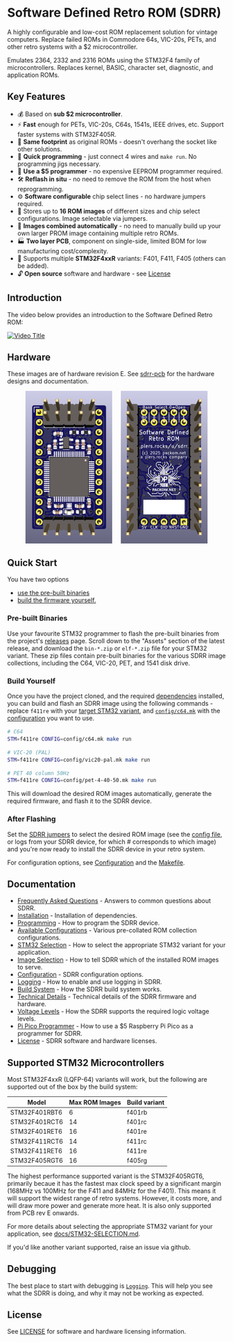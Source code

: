 # Software Defined Retro ROM (SDRR)

A highly configurable and low-cost ROM replacement solution for vintage computers.  Replace failed ROMs in Commodore 64s, VIC-20s, PETs, and other retro systems with a $2 microcontroller.

Emulates 2364, 2332 and 2316 ROMs using the STM32F4 family of microcontrollers.  Replaces kernel, BASIC, character set, diagnostic, and application ROMs.

## Key Features

- 💰 Based on **sub $2 microcontroller**.
- ⚡ **Fast** enough for PETs, VIC-20s, C64s, 1541s, IEEE drives, etc. Support faster systems with STM32F405R.
- 📐 **Same footprint** as original ROMs - doesn't overhang the socket like other solutions.
- 🚀 **Quick programming** - just connect 4 wires and `make run`. No programming jigs necessary.
- 🔌 **Use a $5 programmer** - no expensive EEPROM programmer required.
- 🛠️ **Reflash in situ** - no need to remove the ROM from the host when reprogramming.
- ⚙️ **Software configurable** chip select lines - no hardware jumpers required.
- 💾 Stores up to **16 ROM images** of different sizes and chip select configurations.  Image selectable via jumpers.
- 🧩 **Images combined automatically** - no need to manually build up your own larger PROM image containing multiple retro ROMs.
- 🏭 **Two layer PCB**, component on single-side, limited BOM for low manufacturing cost/complexity.
- 🎯 Supports multiple **STM32F4xxR** variants: F401, F411, F405 (others can be added).
- 🔓 **Open source** software and hardware - see [License](LICENSE.md)

## Introduction

The video below provides an introduction to the Software Defined Retro ROM:

[![Video Title](https://img.youtube.com/vi/Jhe4LF5LrZ8/maxresdefault.jpg)](https://youtu.be/Jhe4LF5LrZ8)

## Hardware

These images are of hardware revision E.  See [sdrr-pcb](sdrr-pcb/README.md) for the hardware designs and documentation.

<div style="display: flex; justify-content: center; gap: 20px;">
  <a href="docs/images/sdrr-rev-e-top.png">
    <img src="docs/images/sdrr-rev-e-top.png" alt="SDRR rev E top" width="200">
  </a>
  <a href="docs/images/sdrr-rev-e-bot.png">
    <img src="docs/images/sdrr-rev-e-bot.png" alt="SDRR rev E bottom" width="200">
  </a>
</div>

## Quick Start

You have two options

- [use the pre-built binaries](#pre-built-binaries)
- [build the firmware yourself.](#build-yourself)

### Pre-built Binaries

Use your favourite STM32 programmer to flash the pre-built binaries from the project's [releases](https://github.com/piersfinlayson/software-defined-retro-rom/releases/) page.  Scroll down to the "Assets" section of the latest release, and download the `bin-*.zip` or `elf-*.zip` file for your STM32 variant.  These zip files contain pre-built binaries for the various SDRR image collections, including the C64, VIC-20, PET, and 1541 disk drive.

### Build Yourself

Once you have the project cloned, and the required [dependencies](INSTALL.md) installed, you can build and flash an SDRR image using the following commands - replace `f411re` with your [target STM32 variant](#supported-stm32-microcontrollers), and [`config/c64.mk`](/config/c64.mk) with the [configuration](config/README.md#available-configurations) you want to use.

```bash
# C64
STM=f411re CONFIG=config/c64.mk make run
```

```bash
# VIC-20 (PAL)
STM=f411re CONFIG=config/vic20-pal.mk make run
```

```bash
# PET 40 column 50Hz
STM=f411re CONFIG=config/pet-4-40-50.mk make run
```

This will download the desired ROM images automatically, generate the required firmware, and flash it to the SDRR device.

### After Flashing

Set the [SDRR jumpers](docs/IMAGE-SELECTION.md) to select the desired ROM image (see the [config file](/config/), or logs from your SDRR device, for which # corresponds to which image) and you're now ready to install the SDRR device in your retro system.

For configuration options, see [Configuration](docs/CONFIGURATION.md) and the [Makefile](Makefile).

## Documentation

- [Frequently Asked Questions](docs/FAQ.md) - Answers to common questions about SDRR.
- [Installation](INSTALL.md) - Installation of dependencies.
- [Programming](docs/PROGRAMMING.md) - How to program the SDRR device.
- [Available Configurations](config/README.md#available-configurations) - Various pre-collated ROM collection configurations.
- [STM32 Selection](docs/STM32-SELECTION.md) - How to select the appropriate STM32 variant for your application.
- [Image Selection](docs/IMAGE-SELECTION.md) - How to tell SDRR which of the installed ROM images to serve.
- [Configuration](docs/CONFIGURATION.md) - SDRR configuration options.
- [Logging](docs/LOGGING.md) - How to enable and use logging in SDRR.
- [Build System](docs/BUILD-SYSTEM.md) - How the SDRR build system works.
- [Technical Details](docs/TECHNICAL-DETAILS.md) - Technical details of the SDRR firmware and hardware.
- [Voltage Levels](docs/VOLTAGE-LEVELS.md) - How the SDRR supports the required logic voltage levels.
- [Pi Pico Programmer](docs/PI-PICO-PROGRAMMER.md) - How to use a $5 Raspberry Pi Pico as a programmer for SDRR.
- [License](LICENSE.md) - SDRR software and hardware licenses.

## Supported STM32 Microcontrollers

Most STM32F4xxR (LQFP-64) variants will work, but the following are supported out of the box by the build system:

| Model | Max ROM Images | Build variant |
|-------|----------------|---------------|
| STM32F401RBT6 | 6 | f401rb |
| STM32F401RCT6 | 14 | f401rc |
| STM32F401RET6 | 16 | f401re |
| STM32F411RCT6 | 14 | f411rc |
| STM32F411RET6 | 16 | f411re |
| STM32F405RGT6 | 16 | f405rg |

The highest performance supported variant is the STM32F405RGT6, primarily becaue it has the fastest max clock speed by a significant margin (168MHz vs 100MHz for the F411 and 84MHz for the F401).  This means it will support the widest range of retro systems.  However, it costs more, and will draw more power and generate more heat.  It is also only supported from PCB rev E onwards.

For more details about selecting the appropriate STM32 variant for your application, see [docs/STM32-SELECTION.md](docs/STM32-SELECTION.md).

If you'd like another variant supported, raise an issue via github.

## Debugging

The best place to start with debugging is [`Logging`](docs/LOGGING.md).  This will help you see what the SDRR is doing, and why it may not be working as expected.

## License

See [LICENSE](LICENSE.md) for software and hardware licensing information.
